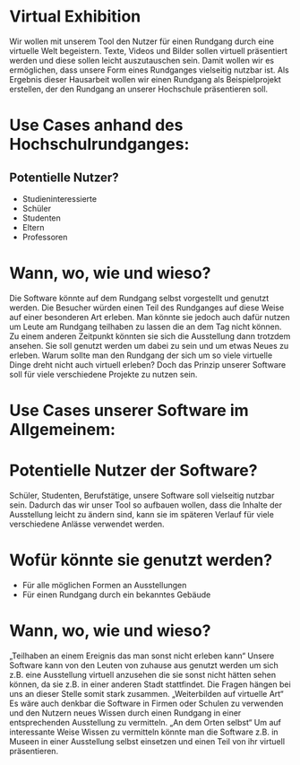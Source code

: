 # Virtual Exhibition
Wir wollen mit unserem Tool den Nutzer für einen Rundgang durch eine virtuelle Welt begeistern. Texte, Videos und Bilder sollen virtuell präsentiert werden und diese sollen leicht auszutauschen sein. Damit wollen wir es ermöglichen, dass unsere Form eines Rundganges vielseitig nutzbar ist.
Als Ergebnis dieser Hausarbeit wollen wir einen Rundgang als Beispielprojekt erstellen, der den Rundgang an unserer Hochschule präsentieren soll.

# Use Cases anhand des Hochschulrundganges:
## Potentielle Nutzer?
- Studieninteressierte
- Schüler
- Studenten
- Eltern
- Professoren

# Wann, wo, wie und wieso?
Die Software könnte auf dem Rundgang selbst vorgestellt und genutzt werden. Die Besucher würden einen Teil des Rundganges auf diese Weise auf einer besonderen Art erleben. Man könnte sie jedoch auch dafür nutzen um Leute am Rundgang teilhaben zu lassen die an dem Tag nicht können. Zu einem anderen Zeitpunkt könnten sie sich die Ausstellung dann trotzdem ansehen. Sie soll genutzt werden um dabei zu sein und um etwas Neues zu erleben. Warum sollte man den Rundgang der sich um so viele virtuelle Dinge dreht nicht auch virtuell erleben?
Doch das Prinzip unserer Software soll für viele verschiedene Projekte zu nutzen sein.

# Use Cases unserer Software im Allgemeinem:

# Potentielle Nutzer der Software?
Schüler, Studenten, Berufstätige, unsere Software soll vielseitig nutzbar sein. Dadurch das wir unser Tool so aufbauen wollen, dass die Inhalte der Ausstellung leicht zu ändern sind, kann sie im späteren Verlauf für viele verschiedene Anlässe verwendet werden.

# Wofür könnte sie genutzt werden?
- Für alle möglichen Formen an Ausstellungen
- Für einen Rundgang durch ein bekanntes Gebäude

# Wann, wo, wie und wieso?
„Teilhaben an einem Ereignis das man sonst nicht erleben kann“
Unsere Software kann von den Leuten von zuhause aus genutzt werden um sich z.B. eine Ausstellung virtuell anzusehen die sie sonst nicht hätten sehen können, da sie z.B. in einer anderen Stadt stattfindet. Die Fragen hängen bei uns an dieser Stelle somit stark zusammen.
„Weiterbilden auf virtuelle Art“
Es wäre auch denkbar die Software in Firmen oder Schulen zu verwenden und den Nutzern neues Wissen durch einen Rundgang in einer entsprechenden Ausstellung zu vermitteln.
„An dem Orten selbst“
Um auf interessante Weise Wissen zu vermitteln könnte man die Software z.B. in Museen in einer Ausstellung selbst einsetzen und einen Teil von ihr virtuell präsentieren.
